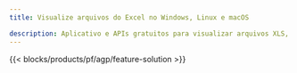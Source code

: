```yaml
---
title: Visualize arquivos do Excel no Windows, Linux e macOS 

description: Aplicativo e APIs gratuitos para visualizar arquivos XLS, XLSX, XLSB, XLT, XLTX, XLTM, XLSM e ODS
---
```

{{< blocks/products/pf/agp/feature-solution >}} 

